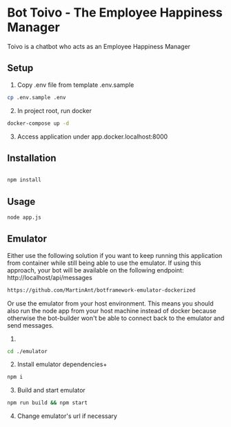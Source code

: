 Bot Toivo - The Employee Happiness Manager
===============================
Toivo is a chatbot who acts as an Employee Happiness Manager


Setup
------
1. Copy .env file from template .env.sample

```bash
cp .env.sample .env

```
2. In project root, run docker

```bash
docker-compose up -d

```
3. Access application under app.docker.localhost:8000

Installation
------

```bash

npm install

```

Usage
------

```bash
node app.js

```

Emulator
------

Either use the following solution if you want to keep running this application from container while still being able to use the emulator. If using this approach, your bot will be available on the following endpoint: http://localhost/api/messages

```bash
https://github.com/MartinAnt/botframework-emulator-dockerized
```

Or use the emulator from your host environment. This means you should also run the node app from your host machine instead of docker because otherwise the bot-builder won't be able to connect back to the emulator and send messages.

1. 

```bash
cd ./emulator
```

2. Install emulator dependencies+

```bash
npm i

```
3. Build and start emulator

```bash
npm run build && npm start

```
4. Change emulator's url if necessary
